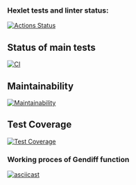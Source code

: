 ### Hexlet tests and linter status:
[![Actions Status](https://github.com/Rjkec/frontend-project-lvl2/workflows/hexlet-check/badge.svg)](https://github.com/Rjkec/frontend-project-lvl2/actions)

## Status of main tests
[![CI](https://github.com/Rjkec/frontend-project-lvl2/actions/workflows/main.yml/badge.svg)](https://github.com/Rjkec/frontend-project-lvl2/actions/workflows/main.yml)

## Maintainability
[![Maintainability](https://api.codeclimate.com/v1/badges/ef874d7212b00683fc96/maintainability)](https://codeclimate.com/github/Rjkec/frontend-project-lvl2/maintainability)

## Test Coverage
[![Test Coverage](https://api.codeclimate.com/v1/badges/ef874d7212b00683fc96/test_coverage)](https://codeclimate.com/github/Rjkec/frontend-project-lvl2/test_coverage)

### Working proces of Gendiff function
[![asciicast](https://asciinema.org/a/51tcZ1HGgKXKfECZfGRfbAQGQ.svg)](https://asciinema.org/a/51tcZ1HGgKXKfECZfGRfbAQGQ)
